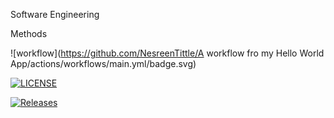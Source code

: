Software Engineering

Methods

![workflow](https://github.com/NesreenTittle/A workflow fro my Hello World App/actions/workflows/main.yml/badge.svg)

[![LICENSE](https://img.shields.io/github/license/<NesreenTittle>/sem.svg?style=flat-square)](https://github.com/<NesreenTittle>/sem/blob/master/LICENSE)

[![Releases](https://img.shields.io/github/release/<NesreenTittle>/sem/all.svg?style=flat-square)](https://github.com/<NesreenTittle>/sem/releases)
